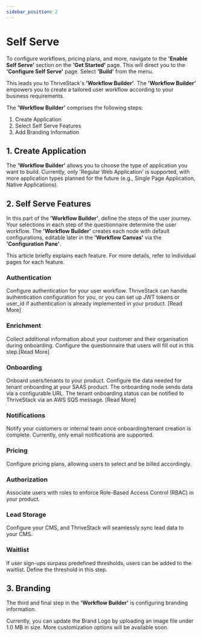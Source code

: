 ```yaml
---
sidebar_position: 2
---
```


# Self Serve

To configure workflows, pricing plans, and more, navigate to the **'Enable Self Serve'** section on the **'Get Started'** page. This will direct you to the **'Configure Self Serve'** page. Select **'Build'** from the menu.

This leads you to ThriveStack's **'Workflow Builder'**. The **'Workflow Builder'** empowers you to create a tailored user workflow according to your business requirements.

The **'Workflow Builder'** comprises the following steps:

1. Create Application
2. Select Self Serve Features
3. Add Branding Information

## 1. Create Application

The **'Workflow Builder'** allows you to choose the type of application you want to build. Currently, only 'Regular Web Application' is supported, with more application types planned for the future (e.g., Single Page Application, Native Applications).
## 2. Self Serve Features

In this part of the **'Workflow Builder'**, define the steps of the user journey. Your selections in each step of the questionnaire determine the user workflow. The **'Workflow Builder'** creates each node with default configurations, editable later in the **'Workflow Canvas'** via the **'Configuration Pane'**.

This article briefly explains each feature. For more details, refer to individual pages for each feature.

### Authentication
Configure authentication for your user workflow. ThriveStack can handle authentication configuration for you, or you can set up JWT tokens or user_id if authentication is already implemented in your product. [Read More]
### Enrichment
Collect additional information about your customer and their organisation during onboarding. Configure the questionnaire that users will fill out in this step.[Read More]

### Onboarding
Onboard users/tenants to your product. Configure the data needed for tenant onboarding at your SAAS product. The onboarding node sends data via a configurable URL. The tenant onboarding status can be notified to ThriveStack via an AWS SQS message. [Read More]

### Notifications
Notify your customers or internal team once onboarding/tenant creation is complete. Currently, only email notifications are supported.

### Pricing
Configure pricing plans, allowing users to select and be billed accordingly.

### Authorization
Associate users with roles to enforce Role-Based Access Control (RBAC) in your product.

### Lead Storage
Configure your CMS, and ThriveStack will seamlessly sync lead data to your CMS.

### Waitlist
If user sign-ups surpass predefined thresholds, users can be added to the waitlist. Define the threshold in this step.

## 3. Branding

The third and final step in the **'Workflow Builder'** is configuring branding information.

Currently, you can update the Brand Logo by uploading an image file under 1.0 MB in size. More customization options will be available soon.
